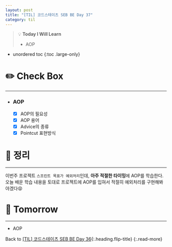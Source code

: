 ```yaml
---
layout: post
title: "[TIL] 코드스테이츠 SEB BE Day 37"
category: til
---
```

> 💡 **Today I Will Learn**
>
> * AOP

* unordered toc
{:toc .large-only}

# ✏️ Check Box
***

* ### AOP

  * [x] <label>AOP의 필요성</label>
  * [x] <label>AOP 용어</label>
  * [x] <label>Advice의 종류</label>
  * [x] <label>Pointcut 표현방식</label>

# 📌 정리
***

이번주 프로젝트 `스프린트 목표가 예외처리`인데, **아주 적절한 타이밍**에 AOP를 학습한다. 오늘 배운 학습 내용을 토대로 프로젝트에 AOP를 입혀서 적절히 예외처리를 구현해봐야겠다😝

# 🎯 Tomorrow
***

* AOP

Back to [[TIL] 코드스테이츠 SEB BE Day 36](220617-til){:.heading.flip-title}
{:.read-more}